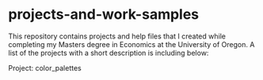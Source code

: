 # projects-and-work-samples

This repository contains projects and help files that I created while completing my Masters degree in Economics at the University of Oregon. A list of the projects with a short description is including below:

Project: color_palettes
